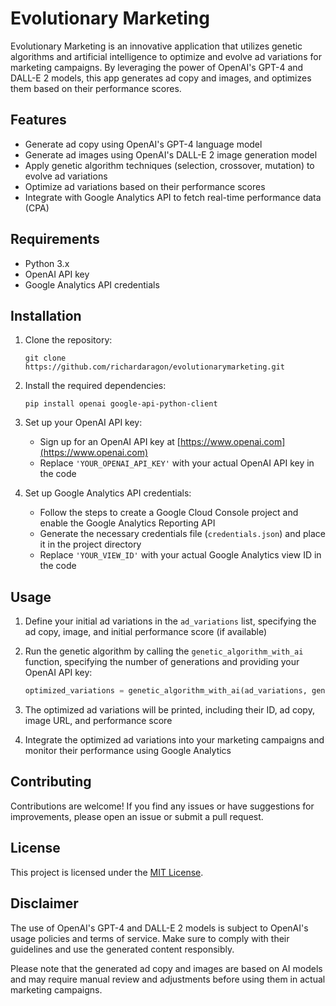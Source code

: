 # Evolutionary Marketing

Evolutionary Marketing is an innovative application that utilizes genetic algorithms and artificial intelligence to optimize and evolve ad variations for marketing campaigns. By leveraging the power of OpenAI's GPT-4 and DALL-E 2 models, this app generates ad copy and images, and optimizes them based on their performance scores.

## Features

- Generate ad copy using OpenAI's GPT-4 language model
- Generate ad images using OpenAI's DALL-E 2 image generation model
- Apply genetic algorithm techniques (selection, crossover, mutation) to evolve ad variations
- Optimize ad variations based on their performance scores
- Integrate with Google Analytics API to fetch real-time performance data (CPA)

## Requirements

- Python 3.x
- OpenAI API key
- Google Analytics API credentials

## Installation

1. Clone the repository:
   ```
   git clone https://github.com/richardaragon/evolutionarymarketing.git
   ```

2. Install the required dependencies:
   ```
   pip install openai google-api-python-client
   ```

3. Set up your OpenAI API key:
   - Sign up for an OpenAI API key at [https://www.openai.com](https://www.openai.com)
   - Replace `'YOUR_OPENAI_API_KEY'` with your actual OpenAI API key in the code

4. Set up Google Analytics API credentials:
   - Follow the steps to create a Google Cloud Console project and enable the Google Analytics Reporting API
   - Generate the necessary credentials file (`credentials.json`) and place it in the project directory
   - Replace `'YOUR_VIEW_ID'` with your actual Google Analytics view ID in the code

## Usage

1. Define your initial ad variations in the `ad_variations` list, specifying the ad copy, image, and initial performance score (if available)

2. Run the genetic algorithm by calling the `genetic_algorithm_with_ai` function, specifying the number of generations and providing your OpenAI API key:
   ```python
   optimized_variations = genetic_algorithm_with_ai(ad_variations, generations=10, api_key='YOUR_OPENAI_API_KEY')
   ```

3. The optimized ad variations will be printed, including their ID, ad copy, image URL, and performance score

4. Integrate the optimized ad variations into your marketing campaigns and monitor their performance using Google Analytics

## Contributing

Contributions are welcome! If you find any issues or have suggestions for improvements, please open an issue or submit a pull request.

## License

This project is licensed under the [MIT License](LICENSE).

## Disclaimer

The use of OpenAI's GPT-4 and DALL-E 2 models is subject to OpenAI's usage policies and terms of service. Make sure to comply with their guidelines and use the generated content responsibly.

Please note that the generated ad copy and images are based on AI models and may require manual review and adjustments before using them in actual marketing campaigns.
